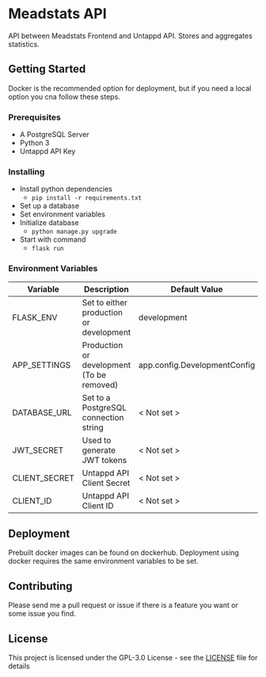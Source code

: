 # Meadstats API

API between Meadstats Frontend and Untappd API.
Stores and aggregates statistics.

## Getting Started

Docker is the recommended option for deployment, but if you need a local option you cna follow these steps.

### Prerequisites

* A PostgreSQL Server
* Python 3
* Untappd API Key

### Installing

* Install python dependencies
  * `pip install -r requirements.txt`
* Set up a database
* Set environment variables
* Initialize database
  * `python manage.py upgrade`
* Start with command
  * `flask run`

### Environment Variables

| Variable      | Description                                | Default Value                |
| ------------- | ------------------------------------------ | ---------------------------- |
| FLASK_ENV     | Set to either production or development    | development                  |
| APP_SETTINGS  | Production or development (To be removed)  | app.config.DevelopmentConfig |
| DATABASE_URL  | Set to a PostgreSQL connection string      | < Not set >                  |
| JWT_SECRET    | Used to generate JWT tokens                | < Not set >                  |
| CLIENT_SECRET | Untappd API Client Secret                  | < Not set >                  |
| CLIENT_ID     | Untappd API Client ID                      | < Not set >                  |

## Deployment

Prebuilt docker images can be found on dockerhub.
Deployment using docker requires the same environment variables to be set.

## Contributing

Please send me a pull request or issue if there is a feature you want or some issue you find.

## License

This project is licensed under the GPL-3.0 License - see the [LICENSE](LICENSE) file for details